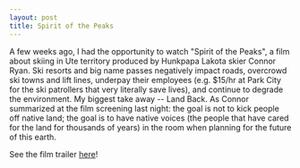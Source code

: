 ```yaml
---
layout: post
title: Spirit of the Peaks
---
```


A few weeks ago, I had the opportunity to watch "Spirit of the Peaks", a film about skiing in Ute territory produced by Hunkpapa Lakota skier Connor Ryan. Ski resorts and big name passes negatively impact roads, overcrowd ski towns and lift lines, underpay their employees (e.g. $15/hr at Park City for the ski patrollers that very literally save lives), and continue to degrade the environment. My biggest take away -- Land Back. As Connor summarized at the film screening last night: the goal is not to kick people off native land; the goal is to have native voices (the people that have cared for the land for thousands of years) in the room when planning for the future of this earth.

See the film trailer <a href="https://www.z2ent.com/events/detail/rei-co-op-studios-presents-spirit-of-the-peaks-417941" target="_blank">here</a>!
